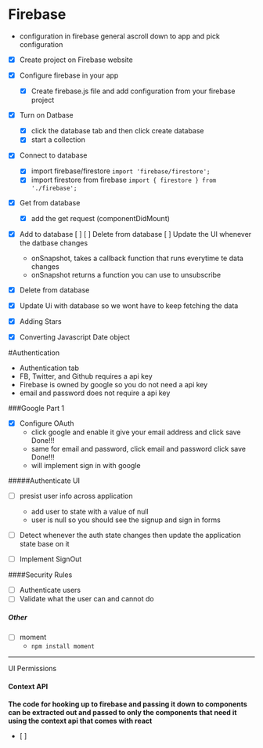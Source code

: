 # Firebase
- configuration in firebase general ascroll down to app and pick configuration


- [x] Create project on Firebase website
- [x] Configure firebase in your app
    - [x] Create firebase.js file and add configuration from your firebase project
- [x] Turn on Datbase
    - [x] click the database tab and then click create database
    - [x] start a collection
- [x] Connect to database
    - [x] import firebase/firestore `import 'firebase/firestore';`
    - [x] import firestore from firebase `import { firestore } from './firebase';`
- [x] Get from database
    - [x] add the get request (componentDidMount)
- [x] Add to database
    [ ]
[ ] Delete from database
[ ] Update the UI whenever the datbase changes
    - onSnapshot, takes a callback function that runs everytime te data changes 
    - onSnapshot returns a function you can use to unsubscribe
- [x] Delete from database
- [x] Update Ui with database so we wont have to keep fetching the data
- [x] Adding Stars
- [x] Converting Javascript Date object


#Authentication
- Authentication tab
- FB, Twitter, and Github requires a api key
- Firebase is owned by google so you do not need a api key
- email and password does not require a api key


###Google Part 1
- [x] Configure OAuth
    - click google and enable it give your email address and click save Done!!!
    - same for email and password, click email and password click save Done!!!
    - will implement sign in with google

#####Authenticate UI
- [ ] presist user info across application
    - add user to state with a value of null
    - user is null so you should see the signup and sign in forms

- [ ] Detect whenever the auth state changes then update the application state base on it
- [ ] Implement SignOut

####Security Rules
- [ ] Authenticate users
- [ ] Validate what the user can and cannot do

##### Other
- [ ] moment
    - `npm install moment`
-------

UI Permissions

#### Context API
**The code for hooking up to firebase and passing it down to components can be extracted out and passed to only the components that need it using the context api that comes with react**
- [ ] 
